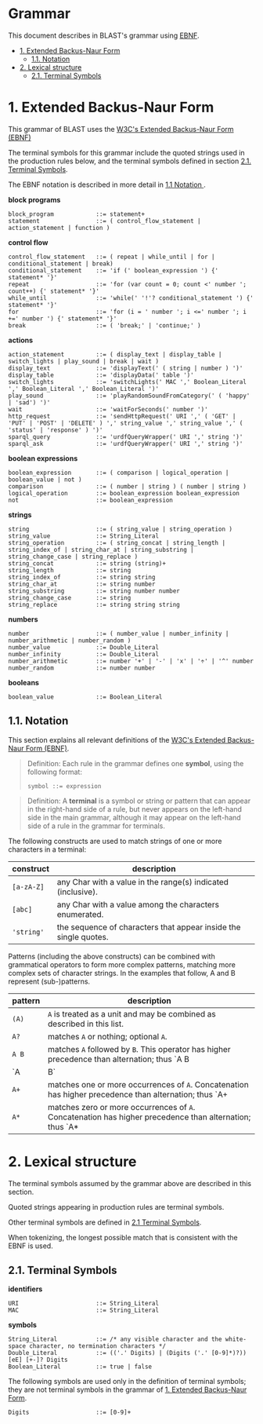 # Grammar <!-- omit in toc -->

This document describes in BLAST's grammar using [EBNF](https://en.wikipedia.org/wiki/Extended_Backus%E2%80%93Naur_form).

- [1. Extended Backus-Naur Form](#1-extended-backus-naur-form)
  - [1.1. Notation](#11-notation)
- [2. Lexical structure](#2-lexical-structure)
  - [2.1. Terminal Symbols](#21-terminal-symbols)

# 1. Extended Backus-Naur Form

This grammar of BLAST uses the [W3C's Extended Backus-Naur Form (EBNF)](https://www.w3.org/TR/2010/REC-xquery-20101214/#EBNFNotation)

The terminal symbols for this grammar include the quoted strings used in the production rules below, and the terminal symbols defined in section  [2.1. Terminal Symbols](#21-terminal-symbols).

The EBNF notation is described in more detail in [1.1 Notation ](#28-number-blocks-semantics).


**block programs**

```ebnf
block_program            ::= statement+
statement                ::= ( control_flow_statement | action_statement | function )
```

**control flow**
```ebnf
control_flow_statement   ::= ( repeat | while_until | for | conditional_statement | break)
conditional_statement    ::= 'if (' boolean_expression ') {' statement* '}'
repeat                   ::= 'for (var count = 0; count <' number '; count++) {' statement* '}'
while_until              ::= 'while(' '!'? conditional_statement ') {' statement* '}'
for                      ::= 'for (i = ' number '; i <=' number '; i +=' number ') {' statement* '}'
break                    ::= ( 'break;' | 'continue;' )
```

**actions**
```ebnf
action_statement         ::= ( display_text | display_table | switch_lights | play_sound | break | wait )
display_text             ::= 'displayText(' ( string | number ) ')'
display_table            ::= 'displayData(' table ')'
switch_lights            ::= 'switchLights(' MAC ',' Boolean_Literal ',' Boolean_Literal ',' Boolean_Literal ')'
play_sound               ::= 'playRandomSoundFromCategory(' ( 'happy' | 'sad') ')'
wait                     ::= 'waitForSeconds(' number ')'
http_request             ::= 'sendHttpRequest(' URI ',' ( 'GET' | 'PUT' | 'POST' | 'DELETE' ) ',' string_value ',' string_value ',' ( 'status' | 'response' ) ')'
sparql_query             ::= 'urdfQueryWrapper(' URI ',' string ')'
sparql_ask               ::= 'urdfQueryWrapper(' URI ',' string ')'
```

**boolean expressions**
```ebnf
boolean_expression       ::= ( comparison | logical_operation | boolean_value | not )
comparison               ::= ( number | string ) ( number | string )
logical_operation        ::= boolean_expression boolean_expression
not                      ::= boolean_expression
```

**strings**
```ebnf
string                   ::= ( string_value | string_operation )
string_value             ::= String_Literal  
string_operation         ::= ( string_concat | string_length | string_index_of | string_char_at | string_substring | string_change_case | string_replace )
string_concat            ::= string (string)+
string_length            ::= string
string_index_of          ::= string string
string_char_at           ::= string number
string_substring         ::= string number number
string_change_case       ::= string
string_replace           ::= string string string
```


**numbers**
```ebnf
number                   ::= ( number_value | number_infinity | number_arithmetic | number_random )
number_value             ::= Double_Literal
number_infinity          ::= Double_Literal
number_arithmetic        ::= number '+' | '-' | 'x' | '÷' | '^' number
number_random            ::= number number
```

**booleans**
```ebnf
boolean_value            ::= Boolean_Literal
```

## 1.1. Notation
This section explains all relevant definitions of the [W3C's Extended Backus-Naur Form (EBNF)](https://www.w3.org/TR/2010/REC-xquery-20101214/#EBNFNotation).
> Definition: Each rule in the grammar defines one **symbol**, using the following format:
> ```ebnf
> symbol ::= expression
> ```

> Definition: A **terminal** is a symbol or string or pattern that can appear in the right-hand side of a rule, but never appears on the left-hand side in the main grammar, although it may appear on the left-hand side of a rule in the grammar for terminals.

The following constructs are used to match strings of one or more characters in a terminal:

| construct    | description                                                      |
| ------------ | ---------------------------------------------------------------- |
| `[a-zA-Z]` | any Char with a value in the range(s) indicated (inclusive).     |
| `[abc]`    | any Char with a value among the characters enumerated.           |
| `'string'` | the sequence of characters that appear inside the single quotes. |

Patterns (including the above constructs) can be combined with grammatical operators to form more complex patterns, matching more complex sets of character strings. In the examples that follow, A and B represent (sub-)patterns.

| pattern      | description                                                          |
| ------------ | -------------------------------------------------------------------- |
| `(A)`      | `A` is treated as a unit and may be combined as described in this list.|
| `A?` | matches `A` or nothing; optional `A`. |
| `A B` | matches `A` followed by `B`. This operator has higher precedence than alternation; thus `A B | C D` is identical to `(A B) | (C D)`. |
| `A | B`  | matches A or B but not both. |
| `A+` | matches one or more occurrences of `A`. Concatenation has higher precedence than alternation; thus `A+ | B+` is identical to `(A+) | (B+)`. |
| `A*` | matches zero or more occurrences of `A`. Concatenation has higher precedence than alternation; thus `A* | B*` is identical to `(A*) | (B*)` |


# 2. Lexical structure

The terminal symbols assumed by the grammar above are described in this section.

Quoted strings appearing in production rules are terminal symbols.

Other terminal symbols are defined in [2.1 Terminal Symbols](#21-terminal-symbols).

When tokenizing, the longest possible match that is consistent with the EBNF is used.

## 2.1. Terminal Symbols

**identifiers**
```
URI                      ::= String_Literal
MAC                      ::= String_Literal
```

**symbols**
```ebnf
String_Literal           ::= /* any visible character and the white-space character, no termination characters */
Double_Literal           ::= (('.' Digits) | (Digits ('.' [0-9]*)?)) [eE] [+-]? Digits
Boolean_Literal          ::= true | false
```

The following symbols are used only in the definition of terminal symbols; they are not terminal symbols in the grammar of [1. Extended Backus-Naur Form](#1-extended-backus-naur-form).
```ebnf
Digits                   ::= [0-9]+
```